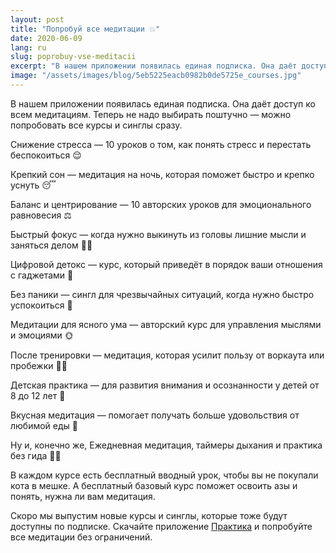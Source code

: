 ```yaml
---
layout: post
title: "Попробуй все медитации 💥"
date: 2020-06-09
lang: ru
slug: poprobuy-vse-meditacii
excerpt: "В нашем приложении появилась единая подписка. Она даёт доступ ко всем медитациям."
image: "/assets/images/blog/5eb5225eacb0982b0de5725e_courses.jpg"
---
```


В нашем приложении появилась единая подписка. Она даёт доступ ко всем медитациям. Теперь не надо выбирать поштучно — можно попробовать все курсы и синглы сразу.

Снижение стресса — 10 уроков о том, как понять стресс и перестать беспокоиться 😌

Крепкий сон — медитация на ночь, которая поможет быстро и крепко уснуть 😴

Баланс и центрирование — 10 авторских уроков для эмоционального равновесия ⚖️

Быстрый фокус — когда нужно выкинуть из головы лишние мысли и заняться делом 👩‍💻

Цифровой детокс — курс, который приведёт в порядок ваши отношения с гаджетами 🦾

Без паники — сингл для чрезвычайных ситуаций, когда нужно быстро успокоиться 🤬

Медитации для ясного ума — авторский курс для управления мыслями и эмоциями 🌞

После тренировки — медитация, которая усилит пользу от воркаута или пробежки 🏃‍♂️

Детская практика — для развития внимания и осознанности у детей от 8 до 12 лет 🧒

Вкусная медитация — помогает получать больше удовольствия от любимой еды 🍩

Ну и, конечно же, Ежедневная медитация, таймеры дыхания и практика без гида 🧘‍♀️

В каждом курсе есть бесплатный вводный урок, чтобы вы не покупали кота в мешке. А бесплатный базовый курс поможет освоить азы и понять, нужна ли вам медитация.

Скоро мы выпустим новые курсы и синглы, которые тоже будут доступны по подписке. Скачайте приложение [Практика](https://redirect.appmetrica.yandex.com/serve/26655070691015284) и попробуйте все медитации без ограничений.